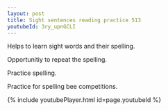```yaml
---
layout: post
title: Sight sentences reading practice 513
youtubeId: 3ry_upnGCLI
---
```

 
 
Helps to learn sight words and their spelling.

Opportunitiy to repeat the spelling. 

Practice spelling. 
 
Practice for spelling bee competitions. 
 
{% include youtubePlayer.html id=page.youtubeId %}
 
 
